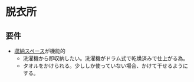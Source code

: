 # 脱衣所

## 要件
* [収納スペース](https://one-project.biz/wp-content/uploads/2017/12/efa0a3383d05af053ae2a3c25b56e384-e1512134381141.jpg)が機能的
  * 洗濯機から即収納したい。洗濯機がドラム式で乾燥済みで仕上がる為。
  * タオルをかけられる。少ししか使っていない場合、かけて干せるようにする。

